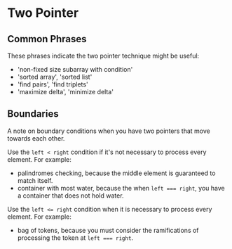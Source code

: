 # Two Pointer

## Common Phrases

These phrases indicate the two pointer technique might be useful:

- 'non-fixed size subarray with condition'
- 'sorted array', 'sorted list'
- 'find pairs', 'find triplets'
- 'maximize delta', 'minimize delta'

## Boundaries

A note on boundary conditions when you have two pointers that move towards each other.

Use the `left < right` condition if it's not necessary to process every element.  For example:

- palindromes checking, because the middle element is guaranteed to match itself.
- container with most water, because the when `left === right`, you have a container that does not hold water.

Use the `left <= right` condition when it is necessary to process every element.  For example:

- bag of tokens, because you must consider the ramifications of processing the token at `left === right`.


